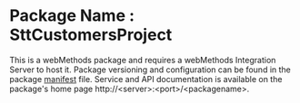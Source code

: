 # Package Name : SttCustomersProject
This is a webMethods package and requires a webMethods Integration Server to host it. Package versioning and configuration can be found in the package [manifest](./SttCustomersProject/manifest.v3) file. Service and API documentation is available on the package's home page http://&lt;server&gt;:&lt;port&gt;/&lt;packagename>.